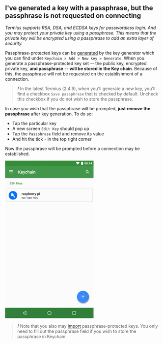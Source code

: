 ## I've generated a key with a passphrase, but the passphrase is not requested on connecting
*Termius supports RSA, DSA, and ECDSA keys for passwordless login. And you may protect your private key using a passphrase. This means that the private key will be encrypted using a passphrase to add an extra layer of security.*

Passphrase-protected keys can be [generated](../../features/keychain.md#generate-a-key) by the key generator which you can find under `Keychain > Add > New key > Generate`. When you generate a passphrase-protected key set -- the public key, encrypted private key, **and passphrase** -- **will be stored in the Key chain**. Because of this, the passphrase will not be requested on the establishment of a connection. 

> ***!*** In the latest Termius (2.4.9), when you'll generate a new key, you'll find a checkbox `Save passphrase` that is checked by default. Uncheck this checkbox if you do not wish to store the passphrase.

In case you wish that the passphrase will be prompted, **just remove the passphrase** after key generation. To do so:
* Tap the particular key 
* A new screen `Edit Key` should pop up
* Tap the `Passphrase` field and remove its value
* And hit the tick `✓` in the top right corner

Now the passphrase will be prompted before a connection may be established.

![Remove the value of the passphrase field](../../.images/screenshots/passphrase-prompt.gif)


> ***!*** Note that you also may [import](../../features/keychain.md#import-keys) passphrase-protected keys. You only need to fill out the passphrase field if you wish to store the passphrase in Keychain
